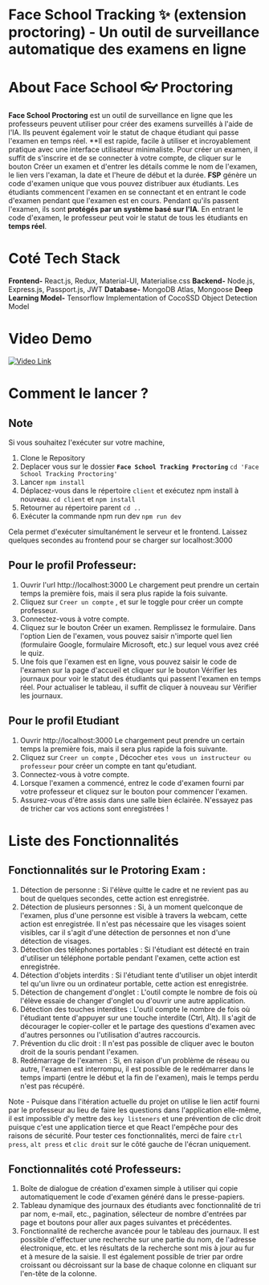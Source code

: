 # Face School Tracking ✨ (extension  proctoring) - Un outil de surveillance automatique des examens en ligne

# About Face School 👓 Proctoring
**Face School Proctoring** est un outil de surveillance en ligne que les professeurs peuvent utiliser pour créer des examens surveillés à l'aide de l'IA. Ils peuvent également voir le statut de chaque étudiant qui passe l'examen en temps réel. **Il est rapide, facile à utiliser et incroyablement pratique avec une interface utilisateur minimaliste.
Pour créer un examen, il suffit de s'inscrire et de se connecter à votre compte, de cliquer sur le bouton Créer un examen et d'entrer les détails comme le nom de l'examen, le lien vers l'examan, la date et l'heure de début et la durée. **FSP** génère un code d'examen unique que vous pouvez distribuer aux étudiants. Les étudiants commencent l'examen en se connectant et en entrant le code d'examen pendant que l'examen est en cours. Pendant qu'ils passent l'examen, ils sont **protégés par un système basé sur l'IA**. En entrant le code d'examen, le professeur peut voir le statut de tous les étudiants en **temps réel**.
# Coté Tech Stack
**Frontend-** React.js, Redux, Material-UI, Materialise.css
**Backend-** Node.js, Express.js, Passport.js, JWT
**Database-** MongoDB Atlas, Mongoose
**Deep Learning Model-** Tensorflow Implementation of CocoSSD Object Detection Model

# Video Demo
[![Video Link](https://bseenlive.com/wp-content/uploads/2018/03/Youtube-Logo-Small.png)](https://www.youtube.com/watch?v=P95pdFGkEtE)


# Comment le lancer ?

## Note
Si vous souhaitez l'exécuter sur votre machine,
1. Clone le Repository
2. Deplacer vous sur le dossier **`Face School Tracking Proctoring`**
`cd 'Face School Tracking Proctoring'`
3. Lancer `npm install`
4. Déplacez-vous dans le répertoire `client` et exécutez npm install à nouveau. `cd client` et `npm install`
5. Retourner au répertoire parent `cd ..`
6. Exécuter la commande npm run dev `npm run dev`

Cela permet d'exécuter simultanément le serveur et le frontend. Laissez quelques secondes au frontend pour se charger sur localhost:3000
## Pour le profil Professeur:

1. Ouvrir l'url http://localhost:3000 Le chargement peut prendre un certain temps la première fois, mais il sera plus rapide la fois suivante.
2. Cliquez sur `Creer un compte` , et sur le toggle pour créer un compte professeur.
3. Connectez-vous à votre compte.
4. Cliquez sur le bouton Créer un examen. Remplissez le formulaire. Dans l'option Lien de l'examen, vous pouvez saisir n'importe quel lien (formulaire Google, formulaire Microsoft, etc.) sur lequel vous avez créé le quiz.
5. Une fois que l'examen est en ligne, vous pouvez saisir le code de l'examen sur la page d'accueil et cliquer sur le bouton Vérifier les journaux pour voir le statut des étudiants qui passent l'examen en temps réel. Pour actualiser le tableau, il suffit de cliquer à nouveau sur Vérifier les journaux.

## Pour le profil Etudiant
1. Ouvrir  http://localhost:3000 Le chargement peut prendre un certain temps la première fois, mais il sera plus rapide la fois suivante.
2. Cliquez sur `Creer un compte` , Décocher `etes vous un instructeur ou professeur` pour créer un compte en tant qu'etudiant.
3. Connectez-vous à votre compte.
4. Lorsque l'examen a commencé, entrez le code d'examen fourni par votre professeur et cliquez sur le bouton pour commencer l'examen.
5. Assurez-vous d'être assis dans une salle bien éclairée. N'essayez pas de tricher car vos actions sont enregistrées !

# Liste des Fonctionnalités

## Fonctionnalités sur le Protoring Exam :

1. Détection de personne : Si l'élève quitte le cadre et ne revient pas au bout de quelques secondes, cette action est enregistrée.
2. Détection de plusieurs personnes : Si, à un moment quelconque de l'examen, plus d'une personne est visible à travers la webcam, cette action est enregistrée. Il n'est pas nécessaire que les visages soient visibles, car il s'agit d'une détection de personnes et non d'une détection de visages.
3. Détection des téléphones portables : Si l'étudiant est détecté en train d'utiliser un téléphone portable pendant l'examen, cette action est enregistrée.
4. Détection d'objets interdits : Si l'étudiant tente d'utiliser un objet interdit tel qu'un livre ou un ordinateur portable, cette action est enregistrée.
5. Détection de changement d'onglet : L'outil compte le nombre de fois où l'élève essaie de changer d'onglet ou d'ouvrir une autre application.
6. Détection des touches interdites : L'outil compte le nombre de fois où l'étudiant tente d'appuyer sur une touche interdite (Ctrl, Alt). Il s'agit de décourager le copier-coller et le partage des questions d'examen avec d'autres personnes ou l'utilisation d'autres raccourcis.
7. Prévention du clic droit : Il n'est pas possible de cliquer avec le bouton droit de la souris pendant l'examen.
8. Redémarrage de l'examen : Si, en raison d'un problème de réseau ou autre, l'examen est interrompu, il est possible de le redémarrer dans le temps imparti (entre le début et la fin de l'examen), mais le temps perdu n'est pas récupéré.

Note - Puisque dans l'itération actuelle du projet on utilise le lien actif fourni par le professeur au lieu de faire les questions dans l'application elle-même, il est impossible d'y mettre des `key listeners` et une prévention de clic droit puisque c'est une application tierce et que React l'empêche pour des raisons de sécurité.
Pour tester ces fonctionnalités, merci de faire `ctrl press`, `alt press` et `clic droit` sur le côté gauche de l'écran uniquement.

## Fonctionnalités coté Professeurs:
1. Boîte de dialogue de création d'examen simple à utiliser qui copie automatiquement le code d'examen généré dans le presse-papiers.
2. Tableau dynamique des journaux des étudiants avec fonctionnalité de tri par nom, e-mail, etc., pagination, sélecteur de nombre d'entrées par page et boutons pour aller aux pages suivantes et précédentes.
3. Fonctionnalité de recherche avancée pour le tableau des journaux. Il est possible d'effectuer une recherche sur une partie du nom, de l'adresse électronique, etc. et les résultats de la recherche sont mis à jour au fur et à mesure de la saisie. Il est également possible de trier par ordre croissant ou décroissant sur la base de chaque colonne en cliquant sur l'en-tête de la colonne.
 
